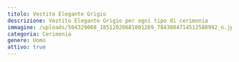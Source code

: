 ```yaml
---
titolo: Vestito Elegante Grigio
descrizione: Vestito Elegante Grigio per ogni tipo di cerimonia
immagine: /uploads/504329060_18512020681001269_7843804714512588992_n.jpg
categoria: Cerimonia
genere: Uomo
attivo: true
---
```


